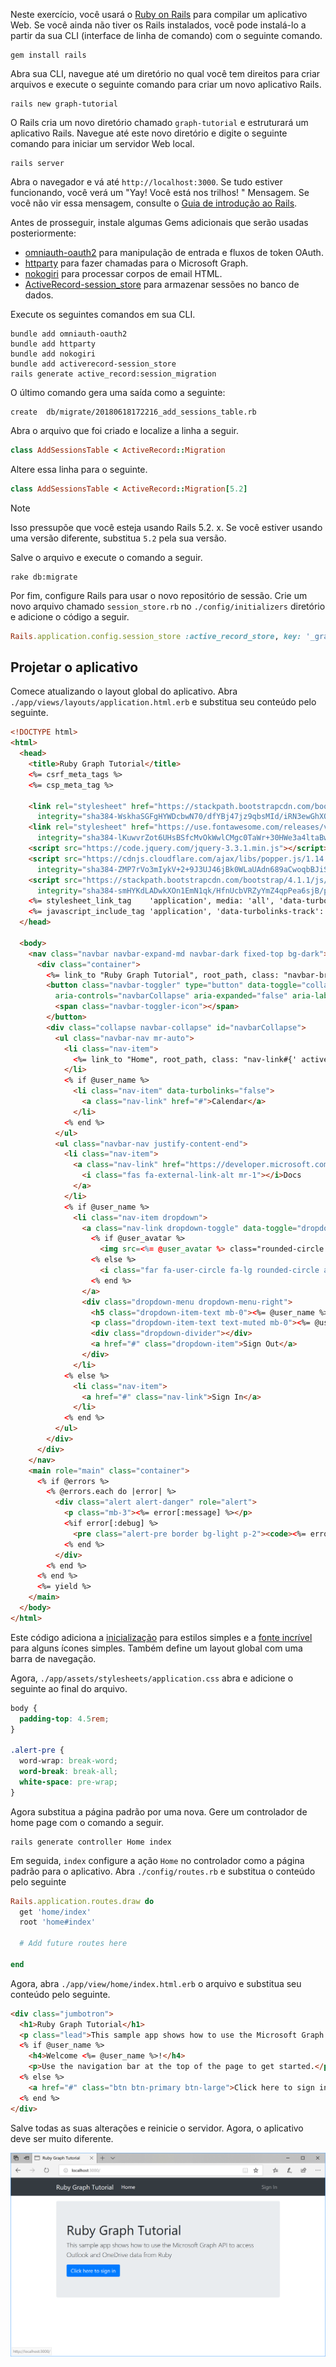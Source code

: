 <!-- markdownlint-disable MD002 MD041 -->

Neste exercício, você usará o [Ruby on Rails](https://rubyonrails.org/) para compilar um aplicativo Web. Se você ainda não tiver os Rails instalados, você pode instalá-lo a partir da sua CLI (interface de linha de comando) com o seguinte comando.

```Shell
gem install rails
```

Abra sua CLI, navegue até um diretório no qual você tem direitos para criar arquivos e execute o seguinte comando para criar um novo aplicativo Rails.

```Shell
rails new graph-tutorial
```

O Rails cria um novo diretório chamado `graph-tutorial` e estruturará um aplicativo Rails. Navegue até este novo diretório e digite o seguinte comando para iniciar um servidor Web local.

```Shell
rails server
```

Abra o navegador e vá até `http://localhost:3000`. Se tudo estiver funcionando, você verá um "Yay! Você está nos trilhos! " Mensagem. Se você não vir essa mensagem, consulte o [Guia de introdução ao Rails](http://guides.rubyonrails.org/).

Antes de prosseguir, instale algumas Gems adicionais que serão usadas posteriormente:

- [omniauth-oauth2](https://github.com/omniauth/omniauth-oauth2) para manipulação de entrada e fluxos de token OAuth.
- [httparty](https://github.com/jnunemaker/httparty) para fazer chamadas para o Microsoft Graph.
- [nokogiri](https://github.com/sparklemotion/nokogiri) para processar corpos de email HTML.
- [ActiveRecord-session_store](https://github.com/rails/activerecord-session_store) para armazenar sessões no banco de dados.

Execute os seguintes comandos em sua CLI.

```Shell
bundle add omniauth-oauth2
bundle add httparty
bundle add nokogiri
bundle add activerecord-session_store
rails generate active_record:session_migration
```

O último comando gera uma saída como a seguinte:

```Shell
create  db/migrate/20180618172216_add_sessions_table.rb
```

Abra o arquivo que foi criado e localize a linha a seguir.

```ruby
class AddSessionsTable < ActiveRecord::Migration
```

Altere essa linha para o seguinte.

```ruby
class AddSessionsTable < ActiveRecord::Migration[5.2]
```

> [!NOTE]
> Isso pressupõe que você esteja usando Rails 5.2. x. Se você estiver usando uma versão diferente, substitua `5.2` pela sua versão.

Salve o arquivo e execute o comando a seguir.

```Shell
rake db:migrate
```

Por fim, configure Rails para usar o novo repositório de sessão. Crie um novo arquivo chamado `session_store.rb` no `./config/initializers` diretório e adicione o código a seguir.

```ruby
Rails.application.config.session_store :active_record_store, key: '_graph_app_session'
```

## <a name="design-the-app"></a>Projetar o aplicativo

Comece atualizando o layout global do aplicativo. Abra `./app/views/layouts/application.html.erb` e substitua seu conteúdo pelo seguinte.

```html
<!DOCTYPE html>
<html>
  <head>
    <title>Ruby Graph Tutorial</title>
    <%= csrf_meta_tags %>
    <%= csp_meta_tag %>

    <link rel="stylesheet" href="https://stackpath.bootstrapcdn.com/bootstrap/4.1.1/css/bootstrap.min.css"
      integrity="sha384-WskhaSGFgHYWDcbwN70/dfYBj47jz9qbsMId/iRN3ewGhXQFZCSftd1LZCfmhktB" crossorigin="anonymous">
    <link rel="stylesheet" href="https://use.fontawesome.com/releases/v5.1.0/css/all.css"
      integrity="sha384-lKuwvrZot6UHsBSfcMvOkWwlCMgc0TaWr+30HWe3a4ltaBwTZhyTEggF5tJv8tbt" crossorigin="anonymous">
    <script src="https://code.jquery.com/jquery-3.3.1.min.js"></script>
    <script src="https://cdnjs.cloudflare.com/ajax/libs/popper.js/1.14.3/umd/popper.min.js"
      integrity="sha384-ZMP7rVo3mIykV+2+9J3UJ46jBk0WLaUAdn689aCwoqbBJiSnjAK/l8WvCWPIPm49" crossorigin="anonymous"></script>
    <script src="https://stackpath.bootstrapcdn.com/bootstrap/4.1.1/js/bootstrap.min.js"
      integrity="sha384-smHYKdLADwkXOn1EmN1qk/HfnUcbVRZyYmZ4qpPea6sjB/pTJ0euyQp0Mk8ck+5T" crossorigin="anonymous"></script>
    <%= stylesheet_link_tag    'application', media: 'all', 'data-turbolinks-track': 'reload' %>
    <%= javascript_include_tag 'application', 'data-turbolinks-track': 'reload' %>
  </head>

  <body>
    <nav class="navbar navbar-expand-md navbar-dark fixed-top bg-dark">
      <div class="container">
        <%= link_to "Ruby Graph Tutorial", root_path, class: "navbar-brand" %>
        <button class="navbar-toggler" type="button" data-toggle="collapse" data-target="#navbarCollapse"
          aria-controls="navbarCollapse" aria-expanded="false" aria-label="Toggle navigation">
          <span class="navbar-toggler-icon"></span>
        </button>
        <div class="collapse navbar-collapse" id="navbarCollapse">
          <ul class="navbar-nav mr-auto">
            <li class="nav-item">
              <%= link_to "Home", root_path, class: "nav-link#{' active' if controller.controller_name == 'home'}" %>
            </li>
            <% if @user_name %>
              <li class="nav-item" data-turbolinks="false">
                <a class="nav-link" href="#">Calendar</a>
              </li>
            <% end %>
          </ul>
          <ul class="navbar-nav justify-content-end">
            <li class="nav-item">
              <a class="nav-link" href="https://developer.microsoft.com/graph/docs/concepts/overview" target="_blank">
                <i class="fas fa-external-link-alt mr-1"></i>Docs
              </a>
            </li>
            <% if @user_name %>
              <li class="nav-item dropdown">
                <a class="nav-link dropdown-toggle" data-toggle="dropdown" href="#" role="button" aria-haspopup="true" aria-expanded="false">
                  <% if @user_avatar %>
                    <img src=<%= @user_avatar %> class="rounded-circle align-self-center mr-2" style="width: 32px;">
                  <% else %>
                    <i class="far fa-user-circle fa-lg rounded-circle align-self-center mr-2" style="width: 32px;"></i>
                  <% end %>
                </a>
                <div class="dropdown-menu dropdown-menu-right">
                  <h5 class="dropdown-item-text mb-0"><%= @user_name %></h5>
                  <p class="dropdown-item-text text-muted mb-0"><%= @user_email %></p>
                  <div class="dropdown-divider"></div>
                  <a href="#" class="dropdown-item">Sign Out</a>
                </div>
              </li>
            <% else %>
              <li class="nav-item">
                <a href="#" class="nav-link">Sign In</a>
              </li>
            <% end %>
          </ul>
        </div>
      </div>
    </nav>
    <main role="main" class="container">
      <% if @errors %>
        <% @errors.each do |error| %>
          <div class="alert alert-danger" role="alert">
            <p class="mb-3"><%= error[:message] %></p>
            <%if error[:debug] %>
              <pre class="alert-pre border bg-light p-2"><code><%= error[:debug] %></code></pre>
            <% end %>
          </div>
        <% end %>
      <% end %>
      <%= yield %>
    </main>
  </body>
</html>
```

Este código adiciona a [inicialização](http://getbootstrap.com/) para estilos simples e a [fonte incrível](https://fontawesome.com/) para alguns ícones simples. Também define um layout global com uma barra de navegação.

Agora, `./app/assets/stylesheets/application.css` abra e adicione o seguinte ao final do arquivo.

```css
body {
  padding-top: 4.5rem;
}

.alert-pre {
  word-wrap: break-word;
  word-break: break-all;
  white-space: pre-wrap;
}
```

Agora substitua a página padrão por uma nova. Gere um controlador de home page com o comando a seguir.

```Shell
rails generate controller Home index
```

Em seguida, `index` configure a ação `Home` no controlador como a página padrão para o aplicativo. Abra `./config/routes.rb` e substitua o conteúdo pelo seguinte

```ruby
Rails.application.routes.draw do
  get 'home/index'
  root 'home#index'

  # Add future routes here

end
```

Agora, abra `./app/view/home/index.html.erb` o arquivo e substitua seu conteúdo pelo seguinte.

```html
<div class="jumbotron">
  <h1>Ruby Graph Tutorial</h1>
  <p class="lead">This sample app shows how to use the Microsoft Graph API to access Outlook and OneDrive data from Ruby</p>
  <% if @user_name %>
    <h4>Welcome <%= @user_name %>!</h4>
    <p>Use the navigation bar at the top of the page to get started.</p>
  <% else %>
    <a href="#" class="btn btn-primary btn-large">Click here to sign in</a>
  <% end %>
</div>
```

Salve todas as suas alterações e reinicie o servidor. Agora, o aplicativo deve ser muito diferente.

![Uma captura de tela da página inicial reprojetada](./images/create-app-01.png)
